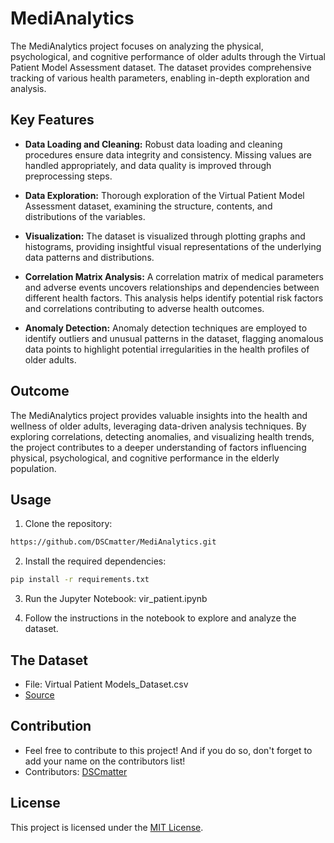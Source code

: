 # MediAnalytics
The MediAnalytics project focuses on analyzing the physical, psychological, and cognitive performance of older adults through the Virtual Patient Model Assessment dataset. The dataset provides comprehensive tracking of various health parameters, enabling in-depth exploration and analysis.

## Key Features

- **Data Loading and Cleaning:** Robust data loading and cleaning procedures ensure data integrity and consistency. Missing values are handled appropriately, and data quality is improved through preprocessing steps.
  
- **Data Exploration:** Thorough exploration of the Virtual Patient Model Assessment dataset, examining the structure, contents, and distributions of the variables.

- **Visualization:** The dataset is visualized through plotting graphs and histograms, providing insightful visual representations of the underlying data patterns and distributions.

- **Correlation Matrix Analysis:** A correlation matrix of medical parameters and adverse events uncovers relationships and dependencies between different health factors. This analysis helps identify potential risk factors and correlations contributing to adverse health outcomes.

- **Anomaly Detection:** Anomaly detection techniques are employed to identify outliers and unusual patterns in the dataset, flagging anomalous data points to highlight potential irregularities in the health profiles of older adults.

## Outcome

The MediAnalytics project provides valuable insights into the health and wellness of older adults, leveraging data-driven analysis techniques. By exploring correlations, detecting anomalies, and visualizing health trends, the project contributes to a deeper understanding of factors influencing physical, psychological, and cognitive performance in the elderly population.

## Usage
1. Clone the repository:
```bash
https://github.com/DSCmatter/MediAnalytics.git
```
2. Install the required dependencies:
``` bash
pip install -r requirements.txt
```
3. Run the Jupyter Notebook: vir_patient.ipynb
   
4. Follow the instructions in the notebook to explore and analyze the dataset.

## The Dataset

- File: Virtual Patient Models_Dataset.csv
- [Source](https://www.kaggle.com/datasets/thedevastator/virtual-patient-model-assessment)

## Contribution

- Feel free to contribute to this project! And if you do so, don't forget to add your name on the contributors list!
- Contributors: [DSCmatter](https://github.com/DSCmatter)

## License

This project is licensed under the [MIT License](LICENSE).
